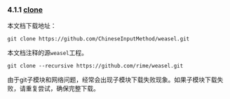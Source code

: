 ### 4.1.1 [clone](https://github.com/ChineseInputMethod/weasel/blob/master/doc/4.1%20build/4.1.1%20clone/clone.md)

本文档下载地址：

```batch
git clone https://github.com/ChineseInputMethod/weasel.git
```

本文档注释的源`weasel`工程。

```batch
git clone --recursive https://github.com/rime/weasel.git
```

由于git子模块和网络问题，经常会出现子模块下载失败现象。如果子模块下载失败，请重复尝试，确保完整下载。